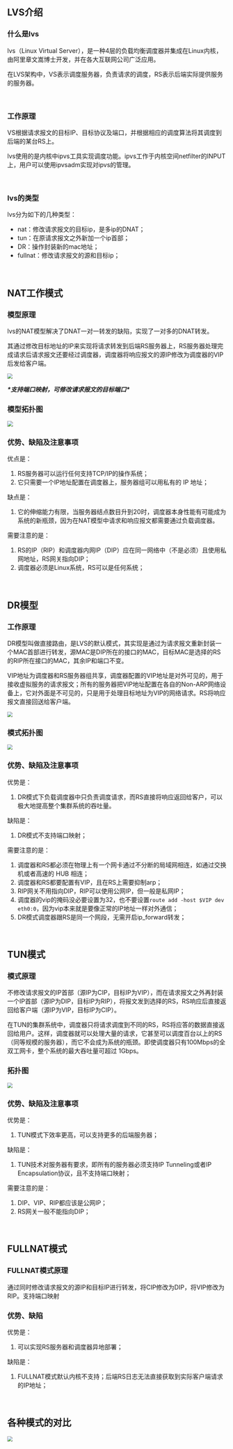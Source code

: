 ## LVS介绍

### 什么是lvs

lvs（Linux Virtual Server），是一种4层的负载均衡调度器并集成在Linux内核，由阿里章文嵩博士开发，并在各大互联网公司广泛应用。

 

在LVS架构中，VS表示调度服务器，负责请求的调度，RS表示后端实际提供服务的服务器。

<br> 

### 工作原理

VS根据请求报文的目标IP、目标协议及端口，并根据相应的调度算法将其调度到后端的某台RS上。

 

lvs使用的是内核中ipvs工具实现调度功能。ipvs工作于内核空间netfilter的INPUT上，用户可以使用ipvsadm实现对ipvs的管理。

 <br>

### lvs的类型

lvs分为如下的几种类型：

-  nat：修改请求报文的目标ip，是多ip的DNAT；
- tun：在原请求报文之外新加一个ip首部；
- DR：操作封装新的mac地址；
- fullnat：修改请求报文的源和目标ip；



<br>



## NAT工作模式

### 模型原理
lvs的NAT模型解决了DNAT一对一转发的缺陷，实现了一对多的DNAT转发。

其通过修改目标地址的IP来实现将请求转发到后端RS服务器上，RS服务器处理完成请求后请求报文还要经过调度器，调度器将响应报文的源IP修改为调度器的VIP后发给客户端。



<img src="statics/nat.png" style="zoom:75%;" />



***\*支持端口映射，可修改请求报文的目标端口\****



### 模型拓扑图

<img src="statics/nat-tuopu.png" style="zoom:80%;" />



### 优势、缺陷及注意事项
优点是：

1. RS服务器可以运行任何支持TCP/IP的操作系统；
2. 它只需要一个IP地址配置在调度器上，服务器组可以用私有的 IP 地址；



缺点是：

1. 它的伸缩能力有限，当服务器结点数目升到20时，调度器本身性能有可能成为系统的新瓶颈，因为在NAT模型中请求和响应报文都需要通过负载调度器。



需要注意的是：

1. RS的IP（RIP）和调度器内网IP（DIP）应在同一网络中（不是必须）且使用私网地址，RS网关指向DIP；
2. 调度器必须是Linux系统，RS可以是任何系统；

<br>



## DR模型
### 工作原理

DR模型叫做直接路由，是LVS的默认模式，其实现是通过为请求报文重新封装一个MAC首部进行转发，源MAC是DIP所在的接口的MAC，目标MAC是选择的RS的RIP所在接口的MAC，其余IP和端口不变。



VIP地址为调度器和RS服务器组共享，调度器配置的VIP地址是对外可见的，用于接收虚拟服务的请求报文；所有的服务器把VIP地址配置在各自的Non-ARP网络设备上，它对外面是不可见的，只是用于处理目标地址为VIP的网络请求。RS将响应报文直接回送给客户端。



<img src="statics/dr.png" style="zoom:75%;" />



### 模式拓扑图

<img src="statics/dr-tuopu.png" style="zoom:75%;" />

### 优势、缺陷及注意事项

优势是：

1. DR模式下负载调度器中只负责调度请求，而RS直接将响应返回给客户，可以极大地提高整个集群系统的吞吐量。



缺陷是：

1. DR模式不支持端口映射；



需要注意的是：

1. 调度器和RS都必须在物理上有一个网卡通过不分断的局域网相连，如通过交换机或者高速的 HUB 相连；
2. 调度器和RS都要配置有VIP，且在RS上需要抑制arp；
3. RIP网关不用指向DIP，RIP可以使用公网IP，但一般是私网IP；
4. 调度器的vip的掩码没必要设置为32，也不要设置`route add -host $VIP dev eth0:0`，因为vip本来就是要像正常的IP地址一样对外通信；
5. DR模式调度器跟RS是同一个网段，无需开启ip_forward转发；



<br>



## TUN模式

### 模式原理

不修改请求报文的IP首部（源IP为CIP，目标IP为VIP），而在请求报文之外再封装一个IP首部（源IP为DIP，目标IP为RIP），将报文发到选择的RS，RS响应后直接返回给客户端（源IP为VIP，目标IP为CIP）。



在TUN的集群系统中，调度器只将请求调度到不同的RS，RS将应答的数据直接返回给用户。这样，调度器就可以处理大量的请求，它甚至可以调度百台以上的RS（同等规模的服务器），而它不会成为系统的瓶颈。即使调度器只有100Mbps的全双工网卡，整个系统的最大吞吐量可超过 1Gbps。



### 拓扑图

<img src="statics/tun-tuopu.png" style="zoom:76%;" />



### 优势、缺陷及注意事项

优势是：

1. TUN模式下效率更高，可以支持更多的后端服务器；



缺陷是：

1. TUN技术对服务器有要求，即所有的服务器必须支持IP Tunneling或者IP Encapsulation协议，且不支持端口映射；



需要注意的是：

1. DIP、VIP、RIP都应该是公网IP；
2. RS网关一般不能指向DIP；

<br>



## FULLNAT模式

### FULLNAT模式原理

通过同时修改请求报文的源IP和目标IP进行转发，将CIP修改为DIP，将VIP修改为RIP。支持端口映射



### 优势、缺陷

优势是：

1. 可以实现RS服务器和调度器异地部署；



缺陷是：

1. FULLNAT模式默认内核不支持；后端RS日志无法直接获取到实际客户端请求的IP地址；

<br>



## 各种模式的对比

<img src="statics/duibi.png" style="zoom:75%;" />



<br>



